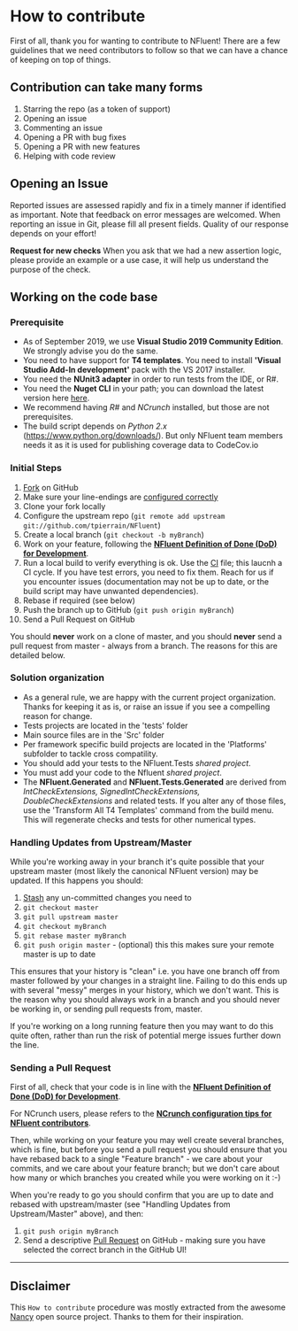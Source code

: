 # How to contribute

First of all, thank you for wanting to contribute to NFluent! 
There are a few guidelines that we need contributors to follow so that we can have
a chance of keeping on top of things.
## Contribution can take many forms
1. Starring the repo (as a token of support)
2. Opening an issue
3. Commenting an issue
3. Opening a PR with bug fixes
5. Opening a PR with new features
6. Helping with code review


## Opening an Issue

Reported issues are assessed rapidly and fix in a timely manner if identified as important. Note that feedback on error messages are welcomed.
When reporting an issue in Git, please fill all present fields. Quality of our response depends on your effort!

**Request for new checks**
When you ask that we had a new assertion logic, please provide an example or a use case, it will help us understand the purpose of the check. 

## Working on the code base

### Prerequisite
- As of September 2019, we use **Visual Studio 2019 Community Edition**. We strongly advise you do the same.
- You need to have support for **T4 templates**. You need to install **'Visual Studio Add-In development'** pack with the VS 2017 installer.  
- You need the **NUnit3 adapter** in order to run tests from the IDE, or R#.
- You need the **Nuget CLI** in your path; you can download the latest version here [here](https://www.nuget.org/downloads).
- We recommend having *R#* and *NCrunch* installed, but those are not prerequisites.
- The build script depends on *Python 2.x* (https://www.python.org/downloads/). But only NFluent team members needs it as it is used for publishing coverage data to CodeCov.io

### Initial Steps
1. [Fork](http://help.github.com/forking/) on GitHub
1. Make sure your line-endings are [configured correctly](https://github.com/NancyFx/Nancy/wiki/Make-sure-line-endings-doesn%27t-bite-you)
1. Clone your fork locally
1. Configure the upstream repo (`git remote add upstream git://github.com/tpierrain/NFluent`)
1. Create a local branch (`git checkout -b myBranch`)
1. Work on your feature, following the __[NFluent Definition of Done (DoD) for Development](./docs/DevDoD.md)__.
2. Run a local build to verify everything is ok. Use the [CI](./CI.cmd) file; this laucnh a CI cycle. If you have test errors, you need to fix them. Reach for us if
you encounter issues (documentation may not be up to date, or the build script may have unwanted dependencies).
4. Rebase if required (see below)
5. Push the branch up to GitHub (`git push origin myBranch`)
6. Send a Pull Request on GitHub

You should **never** work on a clone of master, and you should **never** send a pull request from master - always from a branch. The reasons for this are detailed below.

### Solution organization
 - As a general rule, we are happy with the current project organization. Thanks for keeping it as is, or raise an issue if you see a compelling reason for change.
 - Tests projects are located in the 'tests' folder
 - Main source files are in the 'Src' folder
 - Per framework specific build projects are located in the 'Platforms' subfolder to tackle cross compatility. 
 - You should add your tests to the NFluent.Tests *shared project*.
 - You must add your code to the Nfluent *shared project*.
 - The **NFluent.Generated** and **NFluent.Tests.Generated** are derived from *IntCheckExtensions, SignedIntCheckExtensions, DoubleCheckExtensions* and related tests. If you alter any of those files, use the 'Transform All T4 Templates' command from the build menu. This will regenerate checks and tests for other numerical types. 


### Handling Updates from Upstream/Master

While you're working away in your branch it's quite possible that your upstream master (most likely the canonical NFluent version) may be updated. If this happens you should:

1. [Stash](http://progit.org/book/ch6-3.html) any un-committed changes you need to
1. `git checkout master`
1. `git pull upstream master`
1. `git checkout myBranch`
1. `git rebase master myBranch`
1. `git push origin master` - (optional) this this makes sure your remote master is up to date

This ensures that your history is "clean" i.e. you have one branch off from master followed by your changes in a straight line. Failing to do this ends up with several "messy" merges in your history, which we don't want. This is the reason why you should always work in a branch and you should never be working in, or sending pull requests from, master.

If you're working on a long running feature then you may want to do this quite often, rather than run the risk of potential merge issues further down the line.

### Sending a Pull Request

First of all, check that your code is in line with the __[NFluent Definition of Done (DoD) for Development](./docs/DevDoD.md)__.

For NCrunch users, please refers to the __[NCrunch configuration tips for NFluent contributors](./docs/ForNCrunchUsers.md)__.

Then, while working on your feature you may well create several branches, which is fine, but before you send a pull request you should ensure that you have rebased back to a single "Feature branch" - we care about your commits, and we care about your feature branch; but we don't care about how many or which branches you created while you were working on it :-)

When you're ready to go you should confirm that you are up to date and rebased with upstream/master (see "Handling Updates from Upstream/Master" above), and then:

1. `git push origin myBranch`
1. Send a descriptive [Pull Request](http://help.github.com/pull-requests/) on GitHub - making sure you have selected the correct branch in the GitHub UI!

- - - 

## Disclaimer

This `How to contribute` procedure was mostly extracted from the awesome [Nancy](https://github.com/NancyFx/Nancy) open source project.
Thanks to them for their inspiration.
